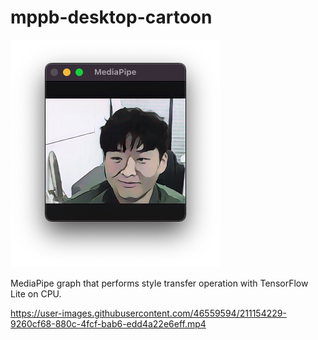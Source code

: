 # mppb-desktop-cartoon

![preview-image](../../../docs/cartoon_gan_preview.png)

MediaPipe graph that performs style transfer operation with TensorFlow Lite on CPU.

https://user-images.githubusercontent.com/46559594/211154229-9260cf68-880c-4fcf-bab6-edd4a22e6eff.mp4
